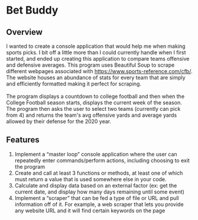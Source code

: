 # Bet Buddy
## Overview
I wanted to create a console application that would help me when making sports picks. I bit off a little more than I could currently handle when I first started, and ended up creating this application to compare teams offensive and defensive averages. This program uses Beautiful Soup to scrape different webpages associated with https://www.sports-reference.com/cfb/. The website houses an abundance of stats for every team that are simply and efficiently formatted making it perfect for scraping. <br/> <br/>The program displays a countdown to college football and then when the College Football season starts, displays the current week of the season. The program then asks the user to select two teams (currently can pick from 4) and returns the team's avg offensive yards and average yards allowed by their defense for the 2020 year.
## Features
1. Implement a “master loop” console application where the user can repeatedly enter commands/perform actions, including choosing to exit the program
2. Create and call at least 3 functions or methods, at least one of which must return a value that is used somewhere else in your code.
3. Calculate and display data based on an external factor (ex: get the current date, and display how many days remaining until some event)
4. Implement a “scraper” that can be fed a type of file or URL and pull information off of it. For example, a web scraper that lets you provide any website URL and it will find certain keywords on the page
